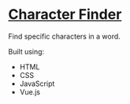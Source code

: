 # [Character Finder](https://leoreeves.github.io/projects/vue-character-finder/)

Find specific characters in a word.

Built using:

- HTML
- CSS
- JavaScript
- Vue.js
